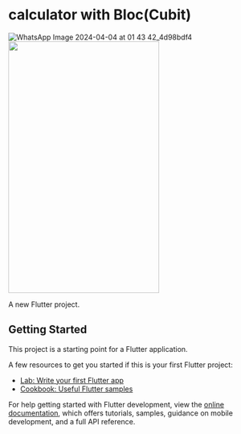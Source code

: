 # calculator with Bloc(Cubit)

![WhatsApp Image 2024-04-04 at 01 43 42_4d98bdf4]()
<img src="https://github.com/shubhamxsagar/flutter-bloc-calculator/assets/72368658/6c3a6092-5828-4642-abd1-6125f08f09fa" width="300" height="500" />



A new Flutter project.

## Getting Started

This project is a starting point for a Flutter application.

A few resources to get you started if this is your first Flutter project:

- [Lab: Write your first Flutter app](https://docs.flutter.dev/get-started/codelab)
- [Cookbook: Useful Flutter samples](https://docs.flutter.dev/cookbook)

For help getting started with Flutter development, view the
[online documentation](https://docs.flutter.dev/), which offers tutorials,
samples, guidance on mobile development, and a full API reference.
